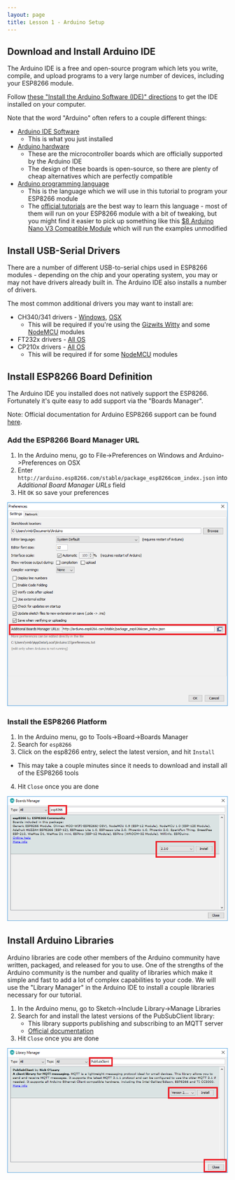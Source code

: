 ```yaml
---
layout: page
title: Lesson 1 - Arduino Setup
---
```


## **Download and Install Arduino IDE**

The Arduino IDE is a free and open-source program which lets you write, compile, and upload programs to a very large number of devices, including your ESP8266 module.

Follow [these "Install the Arduino Software (IDE)" directions](https://www.arduino.cc/en/Guide/HomePage) to get the IDE installed on your computer. 

Note that the word "Arduino" often refers to a couple different things:

* [Arduino IDE Software](https://www.arduino.cc/en/Main/Software)
  * This is what you just installed
* [Arduino hardware](https://www.arduino.cc/en/Main/Products)
  * These are the microcontroller boards which are officially supported by the Arduino IDE
  * The design of these boards is open-source, so there are plenty of cheap alternatives which are perfectly compatible
* [Arduino programming language](https://www.arduino.cc/en/Reference/HomePage) 
  * This is the language which we will use in this tutorial to program your ESP8266 module
  * The [official tutorials](https://www.arduino.cc/en/Tutorial/BuiltInExamples) are the best way to learn this language - most of them will run on your ESP8266 module with a bit of tweaking, but you might find it easier to pick up something like this [$8 Arduino Nano V3 Compatible Module](https://www.amazon.com/Qunqi-Nano-V3-0-ATmega328-Arduino/dp/B010LQJIF0) which will run the examples unmodified


## **Install USB-Serial Drivers**

There are a number of different USB-to-serial chips used in ESP8266 modules - depending on the chip and your operating system, you may or may not have drivers already built in. The Arduino IDE also installs a number of drivers.

The most common additional drivers you may want to install are:

* CH340/341 drivers - [Windows](http://www.wch.cn/download/CH341SER_ZIP.html), [OSX](http://www.wch.cn/download/CH341SER_MAC_ZIP.html)
  * This will be required if you're using the [Gizwits Witty](../Witty/info.html) and some [NodeMCU](../NodeMCU/info.html) modules
* FT232x drivers - [All OS](http://www.ftdichip.com/Drivers/VCP.htm)
* CP210x drivers - [All OS](https://www.silabs.com/products/development-tools/software/usb-to-uart-bridge-vcp-drivers)
  * This will be required if for some [NodeMCU](../NodeMCU/info.html) modules


## **Install ESP8266 Board Definition**

The Arduino IDE you installed does not natively support the ESP8266. Fortunately it's quite easy to add support via the "Boards Manager".

Note: Official documentation for Arduino ESP8266 support can be found [here](https://github.com/esp8266/Arduino).

### Add the ESP8266 Board Manager URL

1. In the Arduino menu, go to File->Preferences on Windows and Arduino->Preferences on OSX
2. Enter ```http://arduino.esp8266.com/stable/package_esp8266com_index.json``` into *Additional Board Manager URLs* field
3. Hit ```OK``` so save your preferences

![Arduino Preferences](arduino_preferences.png "Arduino Preferences")

### Install the ESP8266 Platform

1. In the Arduino menu, go to Tools->Board->Boards Manager
2. Search for ```esp8266```
3. Click on the esp8266 entry, select the latest version, and hit ```Install```
  * This may take a couple minutes since it needs to download and install all of the ESP8266 tools
4. Hit ```Close``` once you are done

![Arduino Boards Manager](arduino_boards_manager.png "Arduino Boards Manager")


## **Install Arduino Libraries**

Arduino libraries are code other members of the Arduino community have written, packaged, and released for you to use. One of the strengths of the Arduino community is the number and quality of libraries which make it simple and fast to add a lot of complex capabilities to your code. We will use the "Library Manager" in the Arduino IDE to install a couple libraries necessary for our tutorial.

1. In the Arduino menu, go to Sketch->Include Library->Manage Libraries
2. Search for and install the latest versions of the PubSubClient library:
    * This library supports publishing and subscribing to an MQTT server
    * [Official documentation](http://pubsubclient.knolleary.net/)
3. Hit ```Close``` once you are done

![Arduino Library Manager PubSubClient](arduino_library_manager_pubsubclient.png "Arduino Library Manager PubSubClient")



